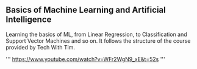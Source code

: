 ## Basics of Machine Learning and Artificial Intelligence
Learning the basics of ML, from Linear Regression, to Classification and Support Vector Machines and so on.
It follows the structure of the course provided by Tech With Tim.

'''
https://www.youtube.com/watch?v=WFr2WgN9_xE&t=52s
'''
